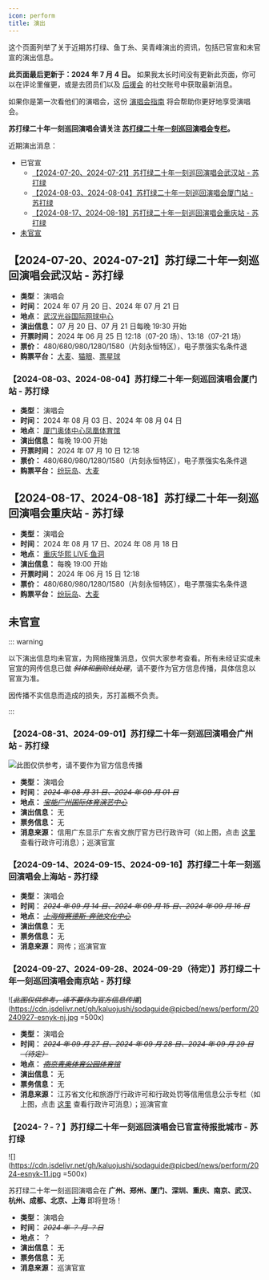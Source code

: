 ```yaml
---
icon: perform
title: 演出
---
```


这个页面列举了关于近期苏打绿、鱼丁糸、吴青峰演出的资讯，包括已官宣和未官宣的演出信息。

**此页面最后更新于：2024 年 7 月 4 日。** 如果我太长时间没有更新此页面，你可以在评论里催更，或是去团员们以及 [后援会](/wiki/fans/club) 的社交账号中获取最新消息。

如果你是第一次看他们的演唱会，这份 [演唱会指南](/concerts/guide/) 将会帮助你更好地享受演唱会。

**苏打绿二十年一刻巡回演唱会请关注 [**苏打绿二十年一刻巡回演唱会专栏**](/news/20yike)。**

近期演出消息：

- 已官宣
  - [【2024-07-20、2024-07-21】苏打绿二十年一刻巡回演唱会武汉站 - 苏打绿](#【2024-07-20、2024-07-21】苏打绿二十年一刻巡回演唱会武汉站-苏打绿)
  - [【2024-08-03、2024-08-04】苏打绿二十年一刻巡回演唱会厦门站 - 苏打绿](#【2024-08-03、2024-08-04】苏打绿二十年一刻巡回演唱会厦门站-苏打绿)
  - [【2024-08-17、2024-08-18】苏打绿二十年一刻巡回演唱会重庆站 - 苏打绿](#【2024-08-17、2024-08-18】苏打绿二十年一刻巡回演唱会重庆站-苏打绿)
- [未官宣](#未官宣)

## 【2024-07-20、2024-07-21】苏打绿二十年一刻巡回演唱会武汉站 - 苏打绿

- **类型：** 演唱会
- **时间：** 2024 年 07 月 20 日、2024 年 07 月 21 日
- **地点：** [武汉光谷国际网球中心](https://www.amap.com/place/B0FFF3OPZ3)
- **演出信息：** 07 月 20 日、07 月 21 日每晚 19:30 开始
- **开票时间：** 2024 年 06 月 25 日 12:18（07-20 场）、13:18（07-21 场）
- **票价：** 480/680/980/1280/1580（片刻永恒特区），电子票强实名条件退
- **购票平台：** [大麦](https://detail.damai.cn/item.htm?id=803041709404)、[猫眼](https://www.gewara.com/detail/331667)、[票星球](https://m.piaoxingqiu.com/content/6621e9b84d74d300018ae6fe)

### 【2024-08-03、2024-08-04】苏打绿二十年一刻巡回演唱会厦门站 - 苏打绿

- **类型：** 演唱会
- **时间：** 2024 年 08 月 03 日、2024 年 08 月 04 日
- **地点：** [厦门奥体中心凤凰体育馆](https://www.amap.com/place/B0JBNZZFN8)
- **演出信息：** 每晚 19:00 开始
- **开票时间：** 2024 年 07 月 10 日 12:18
- **票价：** 480/680/980/1280/1580（片刻永恒特区），电子票强实名条件退
- **购票平台：** [纷玩岛](https://cdn.jsdelivr.net/gh/kaluojushi/sodaguide@picbed/news/perform/20240803-esnyk-xm-fwd.jpg)、[大麦](https://detail.damai.cn/item.htm?id=803442436900)

## 【2024-08-17、2024-08-18】苏打绿二十年一刻巡回演唱会重庆站 - 苏打绿

- **类型：** 演唱会
- **时间：** 2024 年 08 月 17 日、2024 年 08 月 18 日
- **地点：** [重庆华熙 LIVE·鱼洞](https://www.amap.com/place/B0FFHO5LGI)
- **演出信息：** 每晚 19:00 开始
- **开票时间：** 2024 年 06 月 15 日 12:18
- **票价：** 480/680/980/1280/1580（片刻永恒特区），电子票强实名条件退
- **购票平台：** [纷玩岛](https://cdn.jsdelivr.net/gh/kaluojushi/sodaguide@picbed/news/perform/20240817-esnyk-cq-fwd.jpg)、[大麦](https://detail.damai.cn/item.htm?id=803084177251)

## 未官宣

::: warning

以下演出信息均未官宣，为网络搜集消息，仅供大家参考查看。所有未经证实或未官宣的网传信息已做 *~~斜体和删除线处理~~*，请不要作为官方信息传播，具体信息以官宣为准。

因传播不实信息而造成的损失，苏打盖概不负责。

:::

### 【2024-08-31、2024-09-01】苏打绿二十年一刻巡回演唱会广州站 - 苏打绿

![*~~此图仅供参考，请不要作为官方信息传播~~*](https://cdn.jsdelivr.net/gh/kaluojushi/sodaguide@picbed/news/perform/20240831-esnyk-gz.png)

- **类型：** 演唱会
- **时间：** *~~2024 年 08 月 31 日、2024 年 09 月 01 日~~*
- **地点：** *~~[宝能广州国际体育演艺中心](https://www.amap.com/place/B0FFLBXH0M)~~*
- **演出信息：** 无
- **票务信息：** 无
- **消息来源：** 信用广东显示广东省文旅厅官方已行政许可（如上图，点击 [这里](https://credit.gd.gov.cn/page/creditPublic/xzxkdet.html?id=11C7F34A7D96EF52E0636741020A190E) 查看行政许可消息）；巡演官宣

### 【2024-09-14、2024-09-15、2024-09-16】苏打绿二十年一刻巡回演唱会上海站 - 苏打绿

- **类型：** 演唱会
- **时间：** *~~2024 年 09 月 14 日、2024 年 09 月 15 日、2024 年 09 月 16 日~~*
- **地点：** *~~[上海梅赛德斯-奔驰文化中心](https://www.amap.com/place/B00155QXTH)~~*
- **演出信息：** 无
- **票务信息：** 无
- **消息来源：** 网传；巡演官宣

### 【2024-09-27、2024-09-28、2024-09-29（待定）】苏打绿二十年一刻巡回演唱会南京站 - 苏打绿

![*~~此图仅供参考，请不要作为官方信息传播~~*](https://cdn.jsdelivr.net/gh/kaluojushi/sodaguide@picbed/news/perform/20240927-esnyk-nj.jpg =500x)

- **类型：** 演唱会
- **时间：** *~~2024 年 09 月 27 日、2024 年 09 月 28 日、2024 年 09 月 29 日（待定）~~*
- **地点：** *~~[南京青奥体育公园体育馆](https://www.amap.com/place/B0HKOSGHPJ)~~*
- **演出信息：** 无
- **票务信息：** 无
- **消息来源：** 江苏省文化和旅游厅行政许可和行政处罚等信用信息公示专栏（如上图，点击 [这里](http://58.213.82.179:18080/jsswlt_sgs/front/detail.do?iid=5041441) 查看行政许可消息）；巡演官宣

### 【2024-？-？】苏打绿二十年一刻巡回演唱会已官宣待报批城市 - 苏打绿

![](https://cdn.jsdelivr.net/gh/kaluojushi/sodaguide@picbed/news/perform/2024-esnyk-11.jpg =500x)

苏打绿二十年一刻巡回演唱会在 **广州、郑州、厦门、深圳、重庆、南京、武汉、杭州、成都、北京、上海** 即将登场！

- **类型：** 演唱会
- **时间：** *~~2024 年 ？ 月 ？日~~*
- **地点：** ？
- **演出信息：** 无
- **票务信息：** 无
- **消息来源：** 巡演官宣
